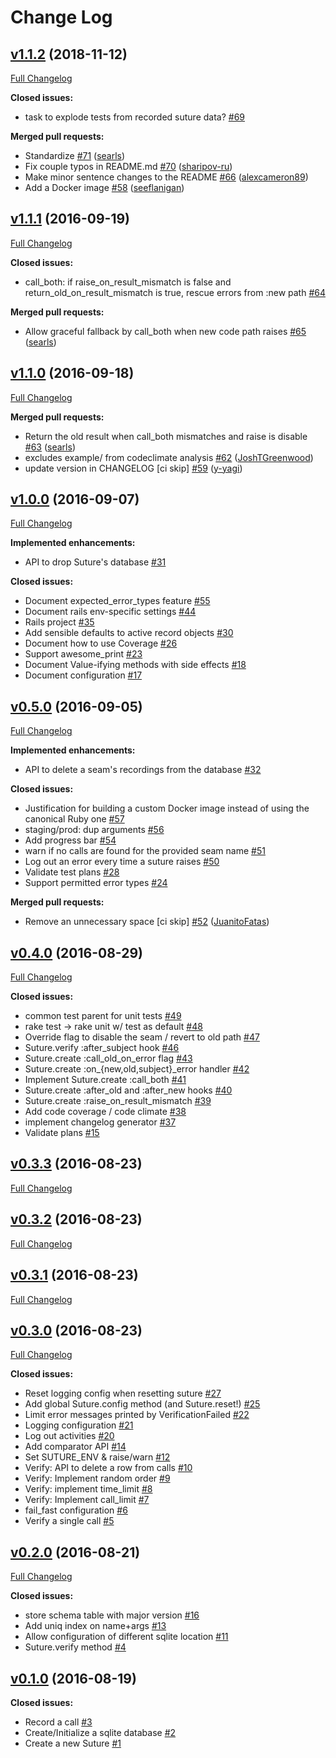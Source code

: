# Change Log

## [v1.1.2](https://github.com/testdouble/suture/tree/v1.1.2) (2018-11-12)
[Full Changelog](https://github.com/testdouble/suture/compare/v1.1.1...v1.1.2)

**Closed issues:**

- task to explode tests from recorded suture data? [\#69](https://github.com/testdouble/suture/issues/69)

**Merged pull requests:**

- Standardize [\#71](https://github.com/testdouble/suture/pull/71) ([searls](https://github.com/searls))
- Fix couple typos in README.md [\#70](https://github.com/testdouble/suture/pull/70) ([sharipov-ru](https://github.com/sharipov-ru))
- Make minor sentence changes to the README [\#66](https://github.com/testdouble/suture/pull/66) ([alexcameron89](https://github.com/alexcameron89))
- Add a Docker image [\#58](https://github.com/testdouble/suture/pull/58) ([seeflanigan](https://github.com/seeflanigan))

## [v1.1.1](https://github.com/testdouble/suture/tree/v1.1.1) (2016-09-19)
[Full Changelog](https://github.com/testdouble/suture/compare/v1.1.0...v1.1.1)

**Closed issues:**

- call\_both: if raise\_on\_result\_mismatch is false and return\_old\_on\_result\_mismatch is true, rescue errors from :new path [\#64](https://github.com/testdouble/suture/issues/64)

**Merged pull requests:**

- Allow graceful fallback by call\_both when new code path raises [\#65](https://github.com/testdouble/suture/pull/65) ([searls](https://github.com/searls))

## [v1.1.0](https://github.com/testdouble/suture/tree/v1.1.0) (2016-09-18)
[Full Changelog](https://github.com/testdouble/suture/compare/v1.0.0...v1.1.0)

**Merged pull requests:**

- Return the old result when call\_both mismatches and raise is disable [\#63](https://github.com/testdouble/suture/pull/63) ([searls](https://github.com/searls))
- excludes example/ from codeclimate analysis [\#62](https://github.com/testdouble/suture/pull/62) ([JoshTGreenwood](https://github.com/JoshTGreenwood))
- update version in CHANGELOG \[ci skip\] [\#59](https://github.com/testdouble/suture/pull/59) ([y-yagi](https://github.com/y-yagi))

## [v1.0.0](https://github.com/testdouble/suture/tree/v1.0.0) (2016-09-07)
[Full Changelog](https://github.com/testdouble/suture/compare/v0.5.0...v1.0.0)

**Implemented enhancements:**

- API to drop Suture's database [\#31](https://github.com/testdouble/suture/issues/31)

**Closed issues:**

- Document expected\_error\_types feature [\#55](https://github.com/testdouble/suture/issues/55)
- Document rails env-specific settings [\#44](https://github.com/testdouble/suture/issues/44)
- Rails project [\#35](https://github.com/testdouble/suture/issues/35)
- Add sensible defaults to active record objects [\#30](https://github.com/testdouble/suture/issues/30)
- Document how to use Coverage  [\#26](https://github.com/testdouble/suture/issues/26)
- Support awesome\_print [\#23](https://github.com/testdouble/suture/issues/23)
- Document Value-ifying methods with side effects [\#18](https://github.com/testdouble/suture/issues/18)
- Document configuration  [\#17](https://github.com/testdouble/suture/issues/17)

## [v0.5.0](https://github.com/testdouble/suture/tree/v0.5.0) (2016-09-05)
[Full Changelog](https://github.com/testdouble/suture/compare/v0.4.0...v0.5.0)

**Implemented enhancements:**

- API to delete a seam's recordings from the database [\#32](https://github.com/testdouble/suture/issues/32)

**Closed issues:**

- Justification for building a custom Docker image instead of using the canonical Ruby one [\#57](https://github.com/testdouble/suture/issues/57)
- staging/prod: dup arguments [\#56](https://github.com/testdouble/suture/issues/56)
- Add progress bar [\#54](https://github.com/testdouble/suture/issues/54)
- warn if no calls are found for the provided seam name [\#51](https://github.com/testdouble/suture/issues/51)
- Log out an error every time a suture raises [\#50](https://github.com/testdouble/suture/issues/50)
- Validate test plans [\#28](https://github.com/testdouble/suture/issues/28)
- Support permitted error types [\#24](https://github.com/testdouble/suture/issues/24)

**Merged pull requests:**

- Remove an unnecessary space \[ci skip\] [\#52](https://github.com/testdouble/suture/pull/52) ([JuanitoFatas](https://github.com/JuanitoFatas))

## [v0.4.0](https://github.com/testdouble/suture/tree/v0.4.0) (2016-08-29)
[Full Changelog](https://github.com/testdouble/suture/compare/v0.3.3...v0.4.0)

**Closed issues:**

- common test parent for unit tests [\#49](https://github.com/testdouble/suture/issues/49)
- rake test -\> rake unit w/ test as default [\#48](https://github.com/testdouble/suture/issues/48)
- Override flag to disable the seam / revert to old path [\#47](https://github.com/testdouble/suture/issues/47)
- Suture.verify :after\_subject hook [\#46](https://github.com/testdouble/suture/issues/46)
- Suture.create :call\_old\_on\_error flag [\#43](https://github.com/testdouble/suture/issues/43)
- Suture.create :on\_{new,old,subject}\_error handler [\#42](https://github.com/testdouble/suture/issues/42)
- Implement Suture.create :call\_both [\#41](https://github.com/testdouble/suture/issues/41)
- Suture.create :after\_old and :after\_new hooks [\#40](https://github.com/testdouble/suture/issues/40)
- Suture.create :raise\_on\_result\_mismatch [\#39](https://github.com/testdouble/suture/issues/39)
- Add code coverage / code climate [\#38](https://github.com/testdouble/suture/issues/38)
- implement changelog generator [\#37](https://github.com/testdouble/suture/issues/37)
- Validate plans [\#15](https://github.com/testdouble/suture/issues/15)

## [v0.3.3](https://github.com/testdouble/suture/tree/v0.3.3) (2016-08-23)
[Full Changelog](https://github.com/testdouble/suture/compare/v0.3.2...v0.3.3)

## [v0.3.2](https://github.com/testdouble/suture/tree/v0.3.2) (2016-08-23)
[Full Changelog](https://github.com/testdouble/suture/compare/v0.3.1...v0.3.2)

## [v0.3.1](https://github.com/testdouble/suture/tree/v0.3.1) (2016-08-23)
[Full Changelog](https://github.com/testdouble/suture/compare/v0.3.0...v0.3.1)

## [v0.3.0](https://github.com/testdouble/suture/tree/v0.3.0) (2016-08-23)
[Full Changelog](https://github.com/testdouble/suture/compare/v0.2.0...v0.3.0)

**Closed issues:**

- Reset logging config when resetting suture [\#27](https://github.com/testdouble/suture/issues/27)
- Add global Suture.config method \(and Suture.reset!\) [\#25](https://github.com/testdouble/suture/issues/25)
- Limit error messages printed by VerificationFailed [\#22](https://github.com/testdouble/suture/issues/22)
- Logging configuration [\#21](https://github.com/testdouble/suture/issues/21)
- Log out activities [\#20](https://github.com/testdouble/suture/issues/20)
- Add comparator API [\#14](https://github.com/testdouble/suture/issues/14)
- Set SUTURE\_ENV & raise/warn [\#12](https://github.com/testdouble/suture/issues/12)
- Verify: API to delete a row from calls [\#10](https://github.com/testdouble/suture/issues/10)
- Verify: Implement random order [\#9](https://github.com/testdouble/suture/issues/9)
- Verify: implement time\_limit [\#8](https://github.com/testdouble/suture/issues/8)
- Verify: Implement call\_limit [\#7](https://github.com/testdouble/suture/issues/7)
- fail\_fast configuration [\#6](https://github.com/testdouble/suture/issues/6)
- Verify a single call [\#5](https://github.com/testdouble/suture/issues/5)

## [v0.2.0](https://github.com/testdouble/suture/tree/v0.2.0) (2016-08-21)
[Full Changelog](https://github.com/testdouble/suture/compare/v0.1.0...v0.2.0)

**Closed issues:**

- store schema table with major version [\#16](https://github.com/testdouble/suture/issues/16)
- Add uniq index on name+args [\#13](https://github.com/testdouble/suture/issues/13)
- Allow configuration of different sqlite location [\#11](https://github.com/testdouble/suture/issues/11)
- Suture.verify method [\#4](https://github.com/testdouble/suture/issues/4)

## [v0.1.0](https://github.com/testdouble/suture/tree/v0.1.0) (2016-08-19)
**Closed issues:**

- Record a call [\#3](https://github.com/testdouble/suture/issues/3)
- Create/Initialize a sqlite database [\#2](https://github.com/testdouble/suture/issues/2)
- Create a new Suture [\#1](https://github.com/testdouble/suture/issues/1)

